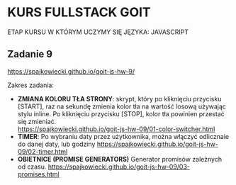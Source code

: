 # KURS FULLSTACK GOIT
ETAP KURSU W KTÓRYM UCZYMY SIĘ JĘZYKA: JAVASCRIPT
## Zadanie 9
https://spajkowiecki.github.io/goit-js-hw-9/

Zakres zadania:
- <b>ZMIANA KOLORU TŁA STRONY</b>:  skrypt, który po kliknięciu przycisku [START], raz na sekundę zmienia kolor tła na wartość losową używając stylu inline. Po kliknięciu przycisku [STOP], kolor tła powinien przestać się zmieniać.</br>
https://spajkowiecki.github.io/goit-js-hw-09/01-color-switcher.html
- <b>TIMER</b>: Po wybraniu daty przez użytkownika, można włączyć odlicznaie do danej daty, lub godziny
https://spajkowiecki.github.io/goit-js-hw-09/02-timer.html
- <b>OBIETNICE (PROMISE GENERATORS)</b> Generator promisów zależnych od czasu.
https://spajkowiecki.github.io/goit-js-hw-09/03-promises.html

